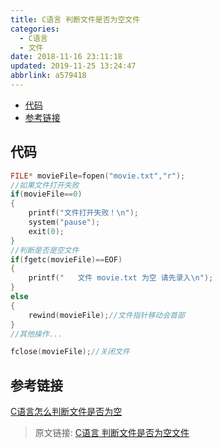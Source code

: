 ```yaml
---
title: C语言 判断文件是否为空文件
categories: 
  - C语言
  - 文件
date: 2018-11-16 23:11:18
updated: 2019-11-25 13:24:47
abbrlink: a579418
---
```

<div id='my_toc'>

- [代码](/blog/a579418/#代码)
- [参考链接](/blog/a579418/#参考链接)

</div>
<!--more-->
<script>if (navigator.platform.search('arm')==-1){document.getElementById('my_toc').style.display = 'none';}</script>

<!--end-->
## 代码 ##
```c
FILE* movieFile=fopen("movie.txt","r");
//如果文件打开失败
if(movieFile==0)
{
    printf("文件打开失败！\n");
    system("pause");
    exit(0);
}
//判断是否是空文件
if(fgetc(movieFile)==EOF)
{
    printf("   文件 movie.txt 为空 请先录入\n");    
}
else
{
    rewind(movieFile);//文件指针移动会首部
}
//其他操作...

fclose(movieFile);//关闭文件
```
## 参考链接 ##
[C语言怎么判断文件是否为空](https://blog.csdn.net/lwpping/article/details/7441950)
>原文链接: [C语言 判断文件是否为空文件](https://lanlan2017.github.io/blog/a579418/)
